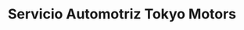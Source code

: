 ---
title: "Servicio Automotriz Tokyo Motors"
url: /cochabamba/servicio-automotriz-tokyo-motors/
shop: Autowerkstatt
---